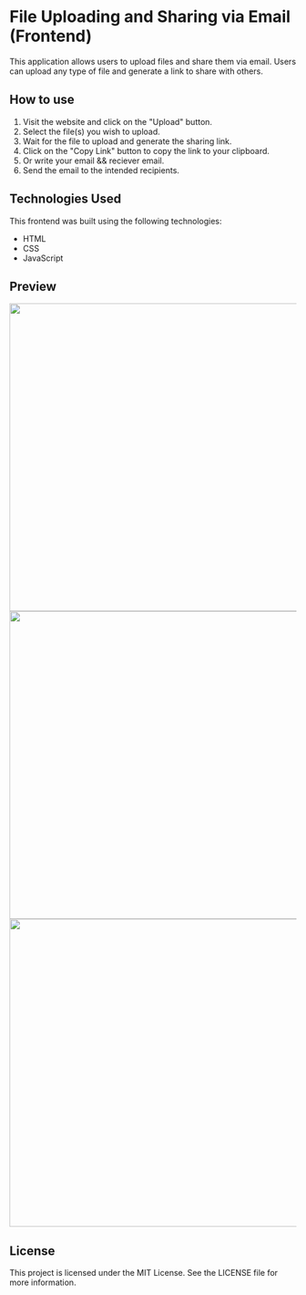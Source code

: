 

# File Uploading and Sharing via Email (Frontend)

This application allows users to upload files and share them via email. Users can upload any type of file and generate a link to share with others. 

## How to use

1. Visit the website and click on the "Upload" button.
2. Select the file(s) you wish to upload.
3. Wait for the file to upload and generate the sharing link.
4. Click on the "Copy Link" button to copy the link to your clipboard.
5. Or write your email && reciever email.
6. Send the email to the intended recipients.

## Technologies Used

This frontend was built using the following technologies:

- HTML
- CSS
- JavaScript

## Preview
<img width="540" alt="" src="https://github.com/getlost01/link-share/assets/79409258/a91aa4ce-5605-4778-a660-5fe47b85b2fd">
<img width="540" alt="" src="https://github.com/getlost01/link-share/assets/79409258/56bea634-3d47-45a1-8956-ec31282f0fe6">
<img width="540" alt="" src="https://github.com/getlost01/link-share/assets/79409258/b47f4cfa-6d47-4ea7-9da7-f99563029dcb">



## License

This project is licensed under the MIT License. See the LICENSE file for more information.
